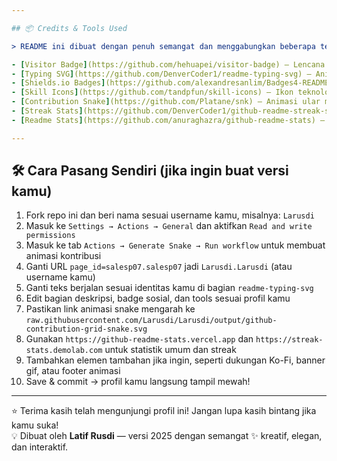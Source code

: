 ```yaml
---

## 📦 Credits & Tools Used

> README ini dibuat dengan penuh semangat dan menggabungkan beberapa teknologi keren berikut:

- [Visitor Badge](https://github.com/hehuapei/visitor-badge) – Lencana jumlah pengunjung
- [Typing SVG](https://github.com/DenverCoder1/readme-typing-svg) – Animasi teks berjalan
- [Shields.io Badges](https://github.com/alexandresanlim/Badges4-README.md-Profile) – Badge sosial media & tools
- [Skill Icons](https://github.com/tandpfun/skill-icons) – Ikon teknologi (HTML, CSS, React, dll.)
- [Contribution Snake](https://github.com/Platane/snk) – Animasi ular makan kontribusi
- [Streak Stats](https://github.com/DenverCoder1/github-readme-streak-stats) – Statistik streak kontribusi
- [Readme Stats](https://github.com/anuraghazra/github-readme-stats) – Statistik GitHub umum & bahasa

---
```


## 🛠️ Cara Pasang Sendiri (jika ingin buat versi kamu)

1. Fork repo ini dan beri nama sesuai username kamu, misalnya: `Larusdi`
2. Masuk ke `Settings → Actions → General` dan aktifkan `Read and write permissions`
3. Masuk ke tab `Actions → Generate Snake → Run workflow` untuk membuat animasi kontribusi
4. Ganti URL `page_id=salesp07.salesp07` jadi `Larusdi.Larusdi` (atau username kamu)
5. Ganti teks berjalan sesuai identitas kamu di bagian `readme-typing-svg`
6. Edit bagian deskripsi, badge sosial, dan tools sesuai profil kamu
7. Pastikan link animasi snake mengarah ke `raw.githubusercontent.com/Larusdi/Larusdi/output/github-contribution-grid-snake.svg`
8. Gunakan `https://github-readme-stats.vercel.app` dan `https://streak-stats.demolab.com` untuk statistik umum dan streak
9. Tambahkan elemen tambahan jika ingin, seperti dukungan Ko-Fi, banner gif, atau footer animasi
10. Save & commit → profil kamu langsung tampil mewah!

---

⭐ Terima kasih telah mengunjungi profil ini! Jangan lupa kasih bintang jika kamu suka!  
💡 Dibuat oleh **Latif Rusdi** — versi 2025 dengan semangat ✨ kreatif, elegan, dan interaktif.

